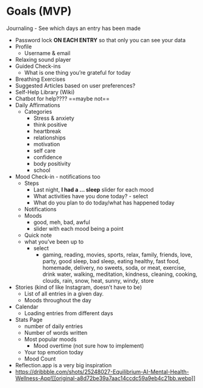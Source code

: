 # Goals (MVP)
Journaling
	- See which days an entry has been made
- Password lock **ON EACH ENTRY**  so that only you can see your data
- Profile
	- Username & email
- Relaxing sound player
- Guided Check-ins
	- What is one thing you’re grateful for today
- Breathing Exercises
- Suggested Articles based on user preferences?
- Self-Help Library (Wiki)
- Chatbot for help???? ==maybe not==
- Daily Affirmations
	- Categories
		- Stress & anxiety
		- think positive
		- heartbreak
		- relationships
		- motivation
		- self care
		- confidence
		- body positivity
		- school
- Mood Check-in  - notifications too 
	- Steps
		- Last night, **I had a … sleep** slider for each mood
		- What activities have  you done today? - select
		- What do you plan to do today/what has happened today
	- Notifications
	- Moods
	    - good, meh, bad, awful
	    - slider with each mood being a point
	- Quick note
	- what you’ve been up to
	    - select
	        - gaming, reading, movies, sports, relax, family, friends, love, party, good sleep, bad sleep, eating healthy, fast food, homemade, delivery, no sweets, soda, or meat, exercise, drink water, walking, meditation, kindness, cleaning, cooking, clouds, rain, snow, heat, sunny, windy, store
- Stories (kind of like Instagram, doesn’t have to be)
	- List of all entries in a given day. 
	- Moods throughout the day
- Calendar
	- Loading entries from different days
- Stats Page
	- number of daily entries
	- Number of words written
	- Most popular moods
		- Mood overtime (not sure how to implement)
	- Your top emotion today
	- Mood Count
- Reflection.app is a very big inspiration
- https://dribbble.com/shots/25248027-Equilibrium-AI-Mental-Health-Wellness-App![[original-a8d72be39a7aac14ccdc59a9eb4c21bb.webp]]